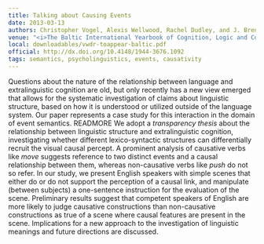```yaml
---
title: Talking about Causing Events
date: 2013-03-13 
authors: Christopher Vogel, Alexis Wellwood, Rachel Dudley, and J. Brendan Ritchie
venue: "<i>The Baltic International Yearbook of Cognition, Logic and Communication</i>: Vol. 9"
local: downloadables/vwdr-toappear-baltic.pdf
official: http://dx.doi.org/10.4148/1944-3676.1092
tags: semantics, psycholinguistics, events, causativity
---
```


Questions about the nature of the relationship between language and extralinguistic cognition are old, but only recently has a new view emerged that allows for the systematic investigation of claims about linguistic structure, based on how it is understood or utilized outside of the language system. Our paper represents a case study for this interaction in the domain of event semantics. READMORE  We adopt a *transparency thesis* about the relationship between linguistic structure and extralinguistic cognition, investigating whether different lexico-syntactic structures can differentially recruit the visual causal percept. A prominent analysis of causative verbs like *move* suggests reference to two distinct events and a causal relationship between them, whereas non-causative verbs like *push* do not so refer. In our study, we present English speakers with simple scenes that either do or do not support the perception of a causal link, and manipulate (between subjects) a one-sentence instruction for the evaluation of the scene. Preliminary results suggest that competent speakers of English are more likely to judge causative constructions than non-causative constructions as true of a scene where causal features are present in the scene. Implications for a new approach to the investigation of linguistic meanings and future directions are discussed.